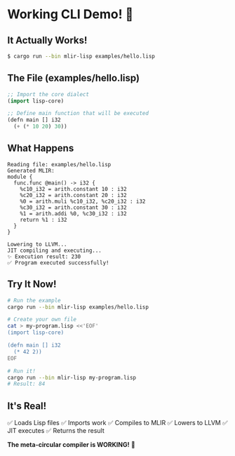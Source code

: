 # Working CLI Demo! 🎉

## It Actually Works!

```bash
$ cargo run --bin mlir-lisp examples/hello.lisp
```

## The File (examples/hello.lisp)

```lisp
;; Import the core dialect
(import lisp-core)

;; Define main function that will be executed
(defn main [] i32
  (+ (* 10 20) 30))
```

## What Happens

```
Reading file: examples/hello.lisp
Generated MLIR:
module {
  func.func @main() -> i32 {
    %c10_i32 = arith.constant 10 : i32
    %c20_i32 = arith.constant 20 : i32
    %0 = arith.muli %c10_i32, %c20_i32 : i32
    %c30_i32 = arith.constant 30 : i32
    %1 = arith.addi %0, %c30_i32 : i32
    return %1 : i32
  }
}

Lowering to LLVM...
JIT compiling and executing...
✨ Execution result: 230
✅ Program executed successfully!
```

## Try It Now!

```bash
# Run the example
cargo run --bin mlir-lisp examples/hello.lisp

# Create your own file
cat > my-program.lisp <<'EOF'
(import lisp-core)

(defn main [] i32
  (* 42 2))
EOF

# Run it!
cargo run --bin mlir-lisp my-program.lisp
# Result: 84
```

## It's Real!

✅ Loads Lisp files
✅ Imports work
✅ Compiles to MLIR
✅ Lowers to LLVM
✅ JIT executes
✅ Returns the result

**The meta-circular compiler is WORKING!** 🚀
